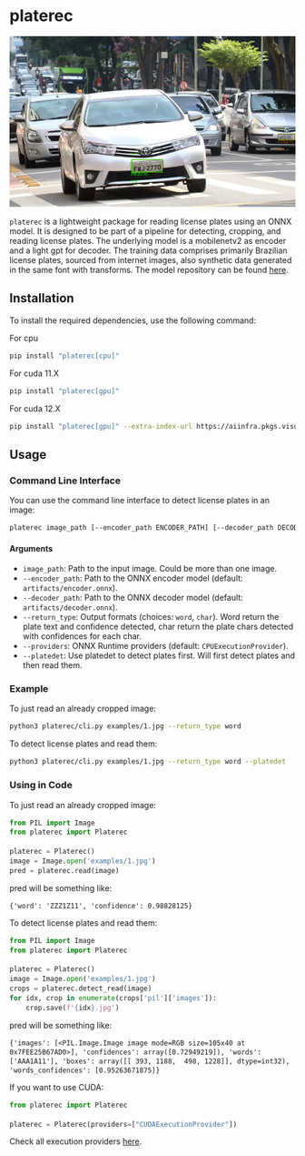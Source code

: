# platerec

<p align="center">
  <img src="https://raw.githubusercontent.com/pstwh/platerec/main/examples/example.jpg" width="768" />
</p>

`platerec` is a lightweight package for reading license plates using an ONNX model. It is designed to be part of a pipeline for detecting, cropping, and reading license plates. The underlying model is a mobilenetv2 as encoder and a light gpt for decoder. The training data comprises primarily Brazilian license plates, sourced from internet images, also synthetic data generated in the same font with transforms. The model repository can be found [here](https://github.com/pstwh/platerec-model).

## Installation

To install the required dependencies, use the following command:

For cpu

```bash
pip install "platerec[cpu]"
```

For cuda 11.X
```bash
pip install "platerec[gpu]"
```

For cuda 12.X
```bash
pip install "platerec[gpu]" --extra-index-url https://aiinfra.pkgs.visualstudio.com/PublicPackages/_packaging/onnxruntime-cuda-12/pypi/simple/
```

## Usage

### Command Line Interface

You can use the command line interface to detect license plates in an image:

```bash
platerec image_path [--encoder_path ENCODER_PATH] [--decoder_path DECODER_PATH] [--return_types RETURN_TYPE] [--providers PROVIDERS] [--platedet]
```

#### Arguments

- `image_path`: Path to the input image. Could be more than one image.
- `--encoder_path`: Path to the ONNX encoder model (default: `artifacts/encoder.onnx`).
- `--decoder_path`: Path to the ONNX decoder model (default: `artifacts/decoder.onnx`).
- `--return_type`: Output formats (choices: `word`, `char`). Word return the plate text and confidence detected, char return the plate chars detected with confidences for each char.
- `--providers`: ONNX Runtime providers (default: `CPUExecutionProvider`).
- `--platedet`: Use platedet to detect plates first. Will first detect plates and then read them.

### Example

To just read an already cropped image:

```bash
python3 platerec/cli.py examples/1.jpg --return_type word
```

To detect license plates and read them:

```bash
python3 platerec/cli.py examples/1.jpg --return_type word --platedet
```

### Using in Code

To just read an already cropped image:

```python
from PIL import Image
from platerec import Platerec

platerec = Platerec()
image = Image.open('examples/1.jpg')
pred = platerec.read(image)
```
pred will be something like:
```
{'word': 'ZZZ1Z11', 'confidence': 0.98828125}
```

To detect license plates and read them:

```python
from PIL import Image
from platerec import Platerec

platerec = Platerec()
image = Image.open('examples/1.jpg')
crops = platerec.detect_read(image)
for idx, crop in enumerate(crops['pil']['images']):
    crop.save(f'{idx}.jpg')
```

pred will be something like:
```
{'images': [<PIL.Image.Image image mode=RGB size=105x40 at 0x7FEE25B67AD0>], 'confidences': array([0.72949219]), 'words': ['AAA1A11'], 'boxes': array([[ 393, 1188,  498, 1228]], dtype=int32), 'words_confidences': [0.95263671875]}
```

If you want to use CUDA:
```python
from platerec import Platerec

platerec = Platerec(providers=["CUDAExecutionProvider"])
```

Check all execution providers [here](https://onnxruntime.ai/docs/execution-providers/).
